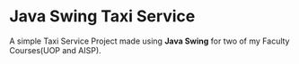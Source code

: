 # Java Swing Taxi Service
A simple Taxi Service Project made using **Java Swing** for two of my Faculty Courses(UOP and AISP). 
